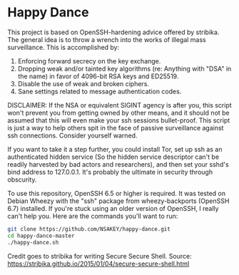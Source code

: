 Happy Dance
===================

This project is based on OpenSSH-hardening advice offered by stribika. The general idea is to throw a wrench into the works of illegal mass surveillance. This is accomplished by:

1. Enforcing forward secrecy on the key exchange.
2. Dropping weak and/or tainted key algorithms (re: Anything with "DSA" in the name) in favor of 4096-bit RSA keys and ED25519.
3. Disable the use of weak and broken ciphers.
4. Sane settings related to message authentication codes.

DISCLAIMER: If the NSA or equivalent SIGINT agency is after you, this script won't prevent you from getting owned by other means, and it should not be assumed that this will even make your ssh sessions bullet-proof. This script is just a way to help others spit in the face of passive surveillance against ssh connections. Consider yourself warned.

If you want to take it a step further, you could install Tor, set up ssh as an authenticated hidden service (So the hidden service descriptor can't be readily harvested by bad actors and researchers), and then set your sshd's bind address to 127.0.0.1. It's probably the ultimate in security through obscurity.

To use this repository, OpenSSH 6.5 or higher is required. It was tested on Debian Wheezy with the "ssh" package from wheezy-backports (OpenSSH 6.7) installed. If you're stuck using an older version of OpenSSH, I really can't help you. Here are the commands you'll want to run:

```sh
git clone https://github.com/NSAKEY/happy-dance.git
cd happy-dance-master
./happy-dance.sh
```

Credit goes to stribika for writing Secure Secure Shell. Source: https://stribika.github.io/2015/01/04/secure-secure-shell.html
